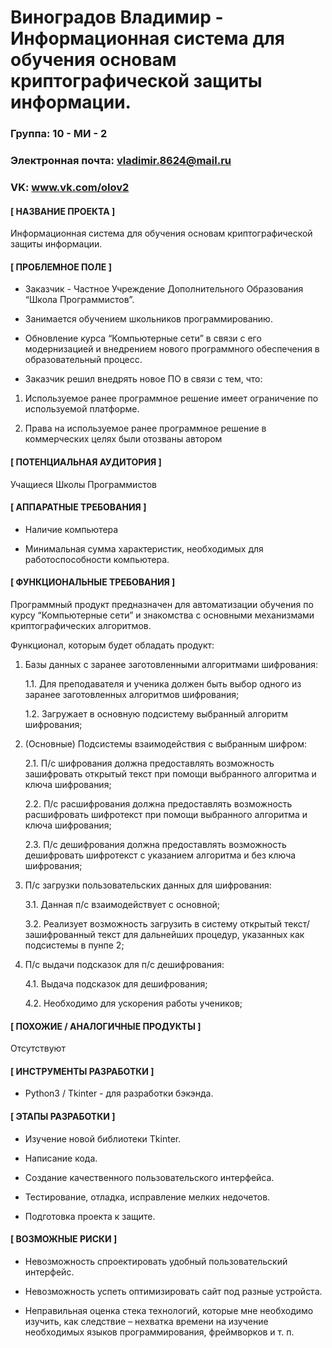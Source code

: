 Виноградов Владимир - Информационная система для обучения основам криптографической защиты информации.
==================================

### Группа: 10 - МИ - 2

### Электронная почта: vladimir.8624@mail.ru

### VK: www.vk.com/olov2

#### [ НАЗВАНИЕ ПРОЕКТА ]

  Информационная система для обучения основам криптографической защиты информации.

#### [ ПРОБЛЕМНОЕ ПОЛЕ ]

  * Заказчик - Частное Учреждение Дополнительного Образования “Школа Программистов”.
  
  * Занимается обучением школьников программированию.
  
  * Обновление курса “Компьютерные сети” в связи с его модернизацией и внедрением нового программного обеспечения в образовательный процесс.
  
  * Заказчик решил внедрять новое ПО в связи с тем, что:
  
  1.   Используемое ранее программное решение имеет ограничение по используемой платформе.
  
  2.   Права на используемое ранее программное решение в коммерческих целях были отозваны автором
  
#### [ ПОТЕНЦИАЛЬНАЯ АУДИТОРИЯ ]

  Учащиеся Школы Программистов

#### [ АППАРАТНЫЕ ТРЕБОВАНИЯ ]

  * Наличие компьютера
  
  * Минимальная сумма характеристик, необходимых для работоспособности компьютера.

#### [ ФУНКЦИОНАЛЬНЫЕ ТРЕБОВАНИЯ ]

  Программный продукт предназначен для автоматизации обучения по курсу “Компьютерные сети” и знакомства с основными механизмами криптографических алгоритмов.
  
  Функционал, которым будет обладать продукт:
  
 1. Базы данных с заранее заготовленными алгоритмами шифрования:
  
    1.1. Для преподавателя и ученика должен быть выбор одного из заранее заготовленных алгоритмов шифрования;
    
    1.2. Загружает в основную подсистему выбранный алгоритм шифрования;
 
 2. (Основные) Подсистемы взаимодействия с выбранным шифром:
 
    2.1. П/с шифрования должна предоставлять возможность зашифровать открытый текст при помощи выбранного алгоритма и ключа шифрования;
    
    2.2. П/с расшифрования должна предоставлять возможность расшифровать шифротекст при помощи выбранного алгоритма и ключа шифрования;
    
    2.3. П/с дешифрования должна предоставлять возможность дешифровать шифротекст с указанием алгоритма и без ключа шифрования;
    
 3. П/с загрузки пользовательских данных для шифрования:
 
    3.1. Данная п/с взаимодействует с основной;
    
    3.2. Реализует возможность загрузить в систему открытый текст/зашифрованный текст для дальнейших процедур, указанных как подсистемы в пунпе 2;
 
 4. П/с выдачи подсказок для п/с дешифрования:
 
    4.1. Выдача подсказок для дешифрования;
    
    4.2. Необходимо для ускорения работы учеников;

#### [ ПОХОЖИЕ / АНАЛОГИЧНЫЕ ПРОДУКТЫ ]

  Отсутствуют

#### [ ИНСТРУМЕНТЫ РАЗРАБОТКИ ]
  
  * Python3 / Tkinter - для разработки бэкэнда.

#### [ ЭТАПЫ РАЗРАБОТКИ ]

  * Изучение новой библиотеки Tkinter.

  * Написание кода.

  * Создание качественного пользовательского интерфейса.

  * Тестирование, отладка, исправление мелких недочетов.

  * Подготовка проекта к защите.

#### [ ВОЗМОЖНЫЕ РИСКИ ]

  * Невозможность спроектировать удобный пользовательский интерфейс.
  
  * Невозможность успеть оптимизировать сайт под разные устройста.

  * Неправильная оценка стека технологий, которые мне необходимо изучить, как следствие – нехватка времени на изучение необходимых языков программирования, фреймворков и т. п.
